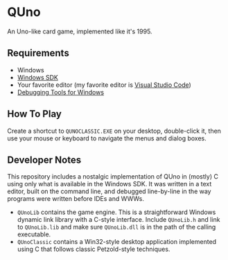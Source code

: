 # QUno

An Uno-like card game, implemented like it's 1995.

## Requirements

* Windows
* [Windows SDK](https://developer.microsoft.com/en-US/windows/downloads/windows-10-sdk/)
* Your favorite editor (my favorite editor is [Visual Studio Code](https://code.visualstudio.com/))
* [Debugging Tools for Windows](https://docs.microsoft.com/en-us/windows-hardware/drivers/debugger/)

## How To Play

Create a shortcut to `QUNOCLASSIC.EXE` on your desktop, double-click it, then use 
your mouse or keyboard to navigate the menus and dialog boxes.

## Developer Notes

This repository includes a nostalgic implementation of QUno in (mostly) C using 
only what is available in the Windows SDK. It was written in a text editor, 
built on the command line, and debugged line-by-line in the way programs were written 
before IDEs and WWWs.

* `QUnoLib` contains the game engine. This is a straightforward Windows dynamic link library 
with a C-style interface. Include `QUnoLib.h` and link to `QUnoLib.lib` and make sure 
`QUnoLib.dll` is in the path of the calling executable.
* `QUnoClassic` contains a Win32-style desktop application implemented using C that 
follows classic Petzold-style techniques.
